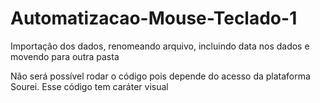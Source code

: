# Automatizacao-Mouse-Teclado-1
Importação dos dados, renomeando arquivo, incluindo data nos dados e movendo para outra pasta

Não será possível rodar o código pois depende do acesso da plataforma Sourei. Esse código tem caráter visual
